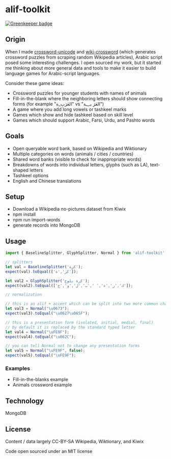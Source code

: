 # alif-toolkit

[![Greenkeeper badge](https://badges.greenkeeper.io/Georeactor/alif-toolkit.svg)](https://greenkeeper.io/)

## Origin

When I made <a href="https://github.com/mapmeld/crossword-unicode">crossword-unicode</a>
 and <a href="https://github.com/mapmeld/wiki-crossword">wiki-crossword</a>
(which generates crossword puzzles from scraping random Wikipedia articles),
Arabic script posed some interesting challenges. I open sourced my work, but
it started me thinking about more general data and tools to make it easier to
build language games for Arabic-script languages.

Consider these game ideas:

- Crossword puzzles for younger students with names of animals
- Fill-in-the-blank where the neighboring letters should show connecting forms (for example "العَرَبِ_ة‎" vs "العَرَ بـ_ـة‎")
- A game where you add long vowels or tashkeel marks
- Games which show and hide tashkeel based on skill level
- Games which should support Arabic, Farsi, Urdu, and Pashto words

## Goals

- Open queryable word bank, based on Wikipedia and Wiktionary
- Multiple categories on words (animals / cities / countries)
- Shared word banks (visible to check for inappropriate words)
- Breakdowns of words into individual letters, glyphs (such as LA), text-shaped letters
- Tashkeel options
- English and Chinese translations

## Setup

- Download a Wikipedia no-pictures dataset from Kiwix
- npm install
- npm run import-words
- generate records into MongoDB

## Usage

```javascript
import { BaselineSplitter, GlyphSplitter, Normal } from 'alif-toolkit';

// splitters
let val = BaselineSplitter('كرة');
expect(val).toEqual(['كر','ة']);

let val2 = GlyphSplitter('كرة بلوخ');
expect(val2).toEqual(['ك','ر','ة',' ','ب','ل','و','خ']);

// normalization

// this is an alif + accent which can be split into two more common chars
let val3 = Normal("\u0673");
expect(val3).toEqual("\u0627\u065F");

// this is a presentation form (isolated, initial, medial, final)
// by default it is replaced by the standard typed letter
let val4 = Normal("\uFE9F");
expect(val4).toEqual("\u062C");

// you can tell Normal not to change any presentation forms
let val5 = Normal("\uFE9F", false);
expect(val5).toEqual("\uFE9F");
```

### Examples

- Fill-in-the-blanks example
- Animals crossword example

## Technology

MongoDB

## License

Content / data largely CC-BY-SA Wikipedia, Wiktionary, and Kiwix

Code open sourced under an MIT license
